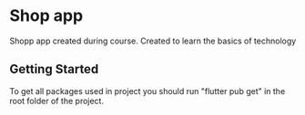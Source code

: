# Shop app

Shopp app created during course. 
Created to learn the basics of technology

## Getting Started

To get all packages used in project you should run "flutter pub get" in the root folder of the project.
